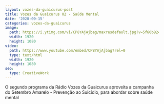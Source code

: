 ```yaml
---
layout: vozes-da-guaicurus-post
title: Vozes da Guaicurus 02 - Saúde Mental
date: '2020-09-15'
categories: vozes-da-guaicurus
image:
  path: https://i.ytimg.com/vi/CP8YAjAjbag/maxresdefault.jpg?v=5f60b824
  width: 1920
  height: 1080
video:
  path: https://www.youtube.com/embed/CP8YAjAjbag?rel=0
  type: text/html
  width: 1920
  height: 1080
seo:
  type: CreativeWork
---
```

O segundo programa da Rádio Vozes da Guaicurus aproveita a campanha do Setembro Amarelo - Prevenção ao Suicídio, para abordar sobre saúde mental
